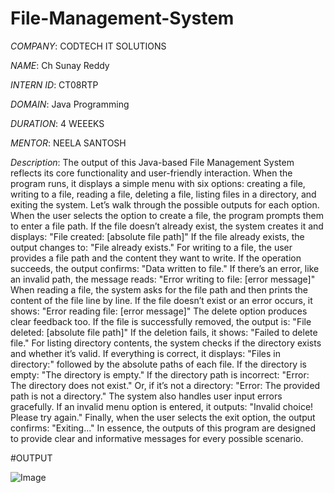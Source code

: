 # File-Management-System

*COMPANY*: CODTECH IT SOLUTIONS

*NAME*:  Ch Sunay Reddy

*INTERN ID*: CT08RTP

*DOMAIN*: Java Programming

*DURATION*: 4 WEEEKS

*MENTOR*: NEELA SANTOSH

*Description*: The output of this Java-based File Management System reflects its core functionality and user-friendly interaction. When the program runs, it displays a simple menu with six options: creating a file, writing to a file, reading a file, deleting a file, listing files in a directory, and exiting the system. Let’s walk through the possible outputs for each option.
When the user selects the option to create a file, the program prompts them to enter a file path. If the file doesn’t already exist, the system creates it and displays:
"File created: [absolute file path]"
If the file already exists, the output changes to:
"File already exists."
For writing to a file, the user provides a file path and the content they want to write. If the operation succeeds, the output confirms:
"Data written to file."
If there’s an error, like an invalid path, the message reads:
"Error writing to file: [error message]"
When reading a file, the system asks for the file path and then prints the content of the file line by line. If the file doesn’t exist or an error occurs, it shows:
"Error reading file: [error message]"
The delete option produces clear feedback too. If the file is successfully removed, the output is:
"File deleted: [absolute file path]"
If the deletion fails, it shows:
"Failed to delete file."
For listing directory contents, the system checks if the directory exists and whether it’s valid. If everything is correct, it displays:
"Files in directory:" followed by the absolute paths of each file. If the directory is empty:
"The directory is empty."
If the directory path is incorrect:
"Error: The directory does not exist."
Or, if it’s not a directory:
"Error: The provided path is not a directory."
The system also handles user input errors gracefully. If an invalid menu option is entered, it outputs:
"Invalid choice! Please try again."
Finally, when the user selects the exit option, the output confirms:
"Exiting..."
In essence, the outputs of this program are designed to provide clear and informative messages for every possible scenario.

#OUTPUT

![Image](https://github.com/user-attachments/assets/0fc7de9c-9a7b-4968-9843-7b19d602fb05)
